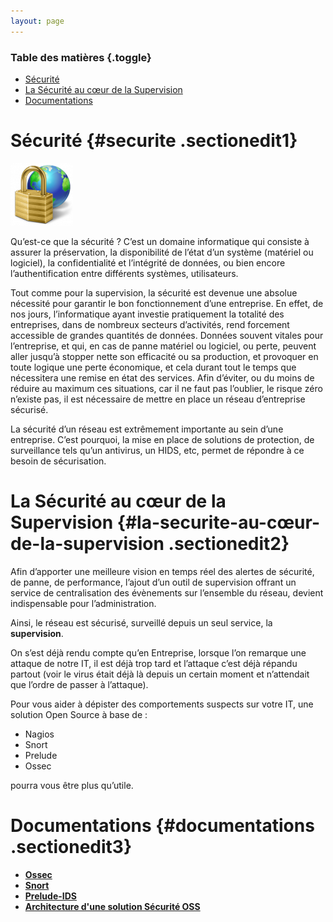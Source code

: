 ```yaml
---
layout: page
---
```


### Table des matières {.toggle}

-   [Sécurité](start.html#securite)
-   [La Sécurité au cœur de la
    Supervision](start.html#la-securite-au-cœur-de-la-supervision)
-   [Documentations](start.html#documentations)

Sécurité {#securite .sectionedit1}
========

[![](../../../assets/media/integration/securite/securite.png@w=100)](../../../_detail/integration/securite/securite.png@id=securite%253Astart.html "integration:securite:securite.png")

Qu’est-ce que la sécurité ? C’est un domaine informatique qui consiste à
assurer la préservation, la disponibilité de l’état d’un système
(matériel ou logiciel), la confidentialité et l’intégrité de données, ou
bien encore l’authentification entre différents systèmes, utilisateurs.

Tout comme pour la supervision, la sécurité est devenue une absolue
nécessité pour garantir le bon fonctionnement d’une entreprise. En
effet, de nos jours, l’informatique ayant investie pratiquement la
totalité des entreprises, dans de nombreux secteurs d’activités, rend
forcement accessible de grandes quantités de données. Données souvent
vitales pour l’entreprise, et qui, en cas de panne matériel ou logiciel,
ou perte, peuvent aller jusqu’à stopper nette son efficacité ou sa
production, et provoquer en toute logique une perte économique, et cela
durant tout le temps que nécessitera une remise en état des services.
Afin d’éviter, ou du moins de réduire au maximum ces situations, car il
ne faut pas l’oublier, le risque zéro n’existe pas, il est nécessaire de
mettre en place un réseau d’entreprise sécurisé.

La sécurité d’un réseau est extrêmement importante au sein d’une
entreprise. C’est pourquoi, la mise en place de solutions de protection,
de surveillance tels qu’un antivirus, un HIDS, etc, permet de répondre à
ce besoin de sécurisation.

La Sécurité au cœur de la Supervision {#la-securite-au-cœur-de-la-supervision .sectionedit2}
=====================================

Afin d’apporter une meilleure vision en temps réel des alertes de
sécurité, de panne, de performance, l’ajout d’un outil de supervision
offrant un service de centralisation des évènements sur l’ensemble du
réseau, devient indispensable pour l’administration.

Ainsi, le réseau est sécurisé, surveillé depuis un seul service, la
**supervision**.

On s’est déjà rendu compte qu’en Entreprise, lorsque l’on remarque une
attaque de notre IT, il est déjà trop tard et l’attaque c’est déjà
répandu partout (voir le virus était déjà là depuis un certain moment et
n’attendait que l’ordre de passer à l’attaque).

Pour vous aider à dépister des comportements suspects sur votre IT, une
solution Open Source à base de :

-   Nagios
-   Snort
-   Prelude
-   Ossec

pourra vous être plus qu’utile.

Documentations {#documentations .sectionedit3}
==============

-   **[Ossec](../../../securite/ossec/start.html "securite:ossec:start")**
-   **[Snort](../../../securite/snort/start.html "securite:snort:start")**
-   **[Prelude-IDS](../../../securite/prelude/start.html "securite:prelude:start")**
-   **[Architecture d'une solution Sécurité
    OSS](../../../securite/architecture-oss/start.html "securite:architecture-oss:start")**

